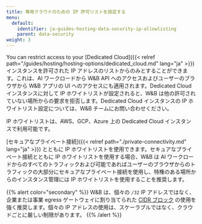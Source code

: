 ```yaml
---
title: 専用クラウドのための IP 許可リストを設定する
menu:
  default:
    identifier: ja-guides-hosting-data-security-ip-allowlisting
    parent: data-security
weight: 3
---
```


You can restrict access to your [Dedicated Cloud]({{< relref path="/guides/hosting/hosting-options/dedicated_cloud.md" lang="ja" >}}) インスタンスを許可された IP アドレスのリストからのみとすることができます。これは、AI ワークロードから W&B API へのアクセスおよびユーザーのブラウザから W&B アプリの UI へのアクセスにも適用されます。Dedicated Cloud インスタンスに対して IP ホワイトリストが設定されると、W&B は他の許可されていない場所からの要求を拒否します。Dedicated Cloud インスタンスの IP ホワイトリスト設定については、W&B チームにお問い合わせください。

IP ホワイトリストは、AWS、GCP、Azure 上の Dedicated Cloud インスタンスで利用可能です。

[セキュアなプライベート接続]({{< relref path="./private-connectivity.md" lang="ja" >}}) とともに IP ホワイトリストを使用できます。セキュアなプライベート接続とともに IP ホワイトリストを使用する場合、W&B は AI ワークロードからのすべてのトラフィックおよび可能であればユーザーのブラウザからのトラフィックの大部分にセキュアなプライベート接続を使用し、特権のある場所からのインスタンス管理には IP ホワイトリストを使用することを推奨します。

{{% alert color="secondary" %}}
W&B は、個々の `/32` IP アドレスではなく、企業または事業 egress ゲートウェイに割り当てられた [CIDR ブロック](https://en.wikipedia.org/wiki/Classless_Inter-Domain_Routing) の使用を強く推奨します。個々の IP アドレスの使用は、スケーラブルではなく、クラウドごとに厳しい制限があります。
{{% /alert %}}